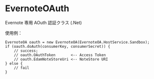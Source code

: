 EvernoteOAuth
=============

Evernote 専用 AOuth 認証クラス (.Net)


使用例：

    EvernoteOA oauth = new EvernoteOA(EvernoteOA.HostService.Sandbox);
    if (oauth.doAuth(consumerKey, consumerSecret)) {
        // success;
        // oauth.OAuthToken       <-- Access Token
        // oauth.EdamNoteStoreUri <-- NoteStore URI
    } else {
        // fail
    }

